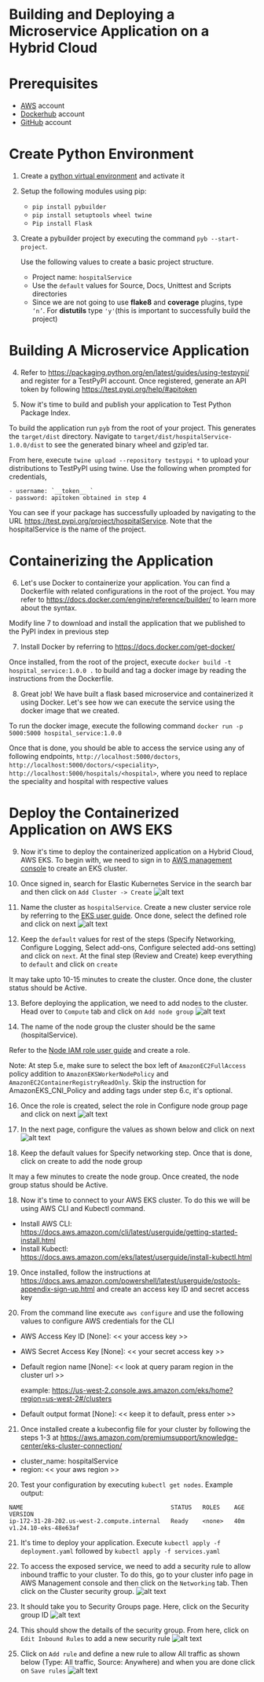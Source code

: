 # Building and Deploying a Microservice Application on a Hybrid Cloud

# Prerequisites

* [AWS](https://aws.amazon.com/) account
* [Dockerhub](https://hub.docker.com/signup) account
* [GitHub](https://github.com/) account

# Create Python Environment

1. Create a [python virtual environment](https://docs.python.org/3/library/venv.html) and activate it
2. Setup the following modules using pip:

    * `pip install pybuilder`
    * `pip install setuptools wheel twine`
    * `Pip install Flask`

3. Create a pybuilder project by executing  the command `pyb --start-project`.
  
   Use the following values to create a basic project structure.

    * Project name: `hospitalService`
    * Use the `default` values for Source, Docs, Unittest and Scripts directories
    * Since we are not going to use **flake8** and **coverage** plugins, type `‘n’`. For **distutils** type `'y'`(this is important to successfully build the project)

# Building A Microservice Application

4. Refer to https://packaging.python.org/en/latest/guides/using-testpypi/ and register for a TestPyPI account. Once registered, generate an API token by following https://test.pypi.org/help/#apitoken

5. Now it's time to build and publish your application to Test Python Package Index. 

  To build the application run `pyb` from the root of your project. This generates the `target/dist` directory. Navigate to `target/dist/hospitalService-1.0.0/dist` to see the generated binary wheel and gzip’ed tar. 
  
  From here, execute `twine upload --repository testpypi *` to upload your distributions to TestPyPI using twine. Use the following when prompted for credentials,

    - username: `__token__ `
    - password: apitoken obtained in step 4

  You can see if your package has successfully uploaded by navigating to the URL https://test.pypi.org/project/hospitalService. Note that the hospitalService is the name of the project.

# Containerizing the Application

6. Let's use Docker to containerize your application. You can find a Dockerfile with related configurations in the root of the project. You may refer to https://docs.docker.com/engine/reference/builder/ to learn more about the syntax.

  Modify line 7 to download and install the application that we published to the PyPI index in previous step

7. Install Docker by referring to https://docs.docker.com/get-docker/ 

  Once installed, from the root of the project, execute `docker build -t hospital_service:1.0.0 .` to build and tag a docker image by reading the instructions from the Dockerfile.

8. Great job! We have built a flask based microservice and containerized it using Docker. Let's see how we can execute the service using the docker image that we created.

  To run the docker image, execute the following command `docker run -p 5000:5000 hospital_service:1.0.0`

  Once that is done, you should be able to access the service using any of following endpoints, `http://localhost:5000/doctors`, `http://localhost:5000/doctors/<speciality>`, `http://localhost:5000/hospitals/<hospital>`, where you need to replace the speciality and hospital with respective values

# Deploy the Containerized Application on AWS EKS

9. Now it's time to deploy the containerized application on a Hybrid Cloud, AWS EKS. To begin with, we need to sign in to [AWS management console](https://aws.amazon.com/console/) to create an EKS cluster.

10. Once signed in, search for Elastic Kubernetes Service in the search bar and then click on `Add Cluster -> Create`
 ![alt text](images/cluster_01.png)

11. Name the cluster as `hospitalService`. Create a new cluster service role by referring to the [EKS user guide](https://docs.aws.amazon.com/eks/latest/userguide/service_IAM_role.html#create-service-role). Once done, select the defined role and click on next
![alt text](images/cluster_02.png)

12. Keep the `default` values for rest of the steps (Specify Networking, Configure Logging, Select add-ons, Configure selected add-ons setting) and click on `next`. At the final step (Review and Create) keep everything to `default` and click on `create`

It may take upto 10-15 minutes to create the cluster. Once done, the cluster status should be Active.

13. Before deploying the application, we need to add nodes to the cluster. Head over to `Compute` tab and click on `Add node group`
![alt text](images/node_01.png)

14. The name of the node group the cluster should be the same (hospitalService).

  Refer to the [Node IAM role user guide](https://docs.aws.amazon.com/eks/latest/userguide/create-node-role.html#create-worker-node-role) and create a role.

  Note: At step 5.e, make sure to select the box left of `AmazonEC2FullAccess` policy addition to `AmazonEKSWorkerNodePolicy` and `AmazonEC2ContainerRegistryReadOnly`. Skip the instruction for AmazonEKS_CNI_Policy and adding tags under step 6.c, it's optional.

16. Once the role is created, select the role in Configure node group page and click on next
![alt text](images/node_02.png)

17. In the next page, configure the values as shown below and click on next
![alt text](images/node_03.png)

18. Keep the default values for Specify networking step. Once that is done, click on create to add the node group

It may a few minutes to create the node group. Once created, the node group status should be Active.

18. Now it's time to connect to your AWS EKS cluster. To do this we will be using AWS CLI and Kubectl command. 

  * Install AWS CLI: https://docs.aws.amazon.com/cli/latest/userguide/getting-started-install.html
  * Install Kubectl: https://docs.aws.amazon.com/eks/latest/userguide/install-kubectl.html

19. Once installed, follow the instructions at https://docs.aws.amazon.com/powershell/latest/userguide/pstools-appendix-sign-up.html and create an access key ID and secret access key

20. From the command line execute `aws configure` and use the following values to configure AWS credentials for the CLI

  * AWS Access Key ID [None]: << your access key >>
  * AWS Secret Access Key [None]: << your secret access key >>
  * Default region name [None]: << look at query param region in the cluster url >>
    
      example: https://us-west-2.console.aws.amazon.com/eks/home?region=us-west-2#/clusters
  * Default output format [None]: << keep it to default, press enter >>

21. Once installed create a kubeconfig file for your cluster by following the steps 1-3 at https://aws.amazon.com/premiumsupport/knowledge-center/eks-cluster-connection/

  * cluster_name: hospitalService
  * region: << your aws region >>

20. Test your configuration by executing `kubectl get nodes`. Example output:
  ```
  NAME                                          STATUS   ROLES    AGE   VERSION
ip-172-31-28-202.us-west-2.compute.internal   Ready    <none>   40m   v1.24.10-eks-48e63af
```

21. It's time to deploy your application. Execute `kubectl apply -f deployment.yaml` followed by `kubectl apply -f services.yaml`

22. To access the exposed service, we need to add a security rule to allow inbound traffic to your cluster. 
To do this, go to your cluster info page in AWS Management console and then click on the `Networking` tab.
Then click on the Cluster security group. 
![alt text](images/sg_01.png)

23. It should take you to Security Groups page. Here, click on the Security group ID
![alt text](images/sg_02.png)

24. This should show the details of the security group. From here, click on `Edit Inbound Rules` to add a new security rule
![alt text](images/sg_03.png)

25. Click on `Add rule` and define a new rule to allow All traffic as shown below (Type: All traffic, Source: Anywhere) and when you are done click on `Save rules`
![alt text](images/sg_04.png)






